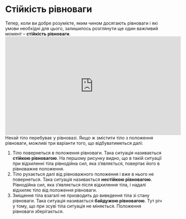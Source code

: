 # Стiйкiсть рiвноваги

<div class="space">Тепер, коли ви добре розумiєте, яким чином досягають рiвноваги i якi умови необхiднi для цього, залишилось розглянути ще один важливий момент – <b>стiйкiсть рiвноваги</b>.</div>

<div class="space"><div class="fluidMedia">
<iframe width="560" height="315" src="https://www.youtube.com/embed/9lH6vnSDQPU" frameborder="0" allowfullscreen></iframe>
</div>
<div class="popup">
</div></div>

<div class="space">Нехай тiло перебуває у рiвновазi. Якщо ж змiстити тiло з положення рiвноваги, можливi три варiанти того, що відбуватиметься далi:</div>

<ol>
<div class="space"><li>
Тiло повернеться в положення рiвноваги. Така ситуацiя називається <span class="p1"><b>стiйкою рiвновагою</b></span>. На першому рисунку видно, що в такiй ситуацiї при вiдхиленнi тiла рiвнодiйна сил, яка з’являється, повертає його в рiвноважне положення.</div>
</li>
<div class="space"><li>
Тiло рухається далi вiд рiвноважного положення i вже в нього не повернеться. Така ситуацiя називається <span class="p1"><b>нестiйкою рiвновагою</b></span>. Рiвнодiйна сил, яка з’являється пiсля вiдхилення тiла, і надалі відхиляє тiло вiд положення рiвноваги.</div>
</li>
<div class="space"><li>
Змiщення тiла взагалi не призводить до виведення тiла зі стану рiвноваги. Така ситуацiя називається <span class="p1"><b>байдужою рiвновагою</b></span>. Тут річ у тому, що при зсувi тiла ситуацiя не мiняється. Положення рiвноваги зберiгається.</div>
</li>
</ol>